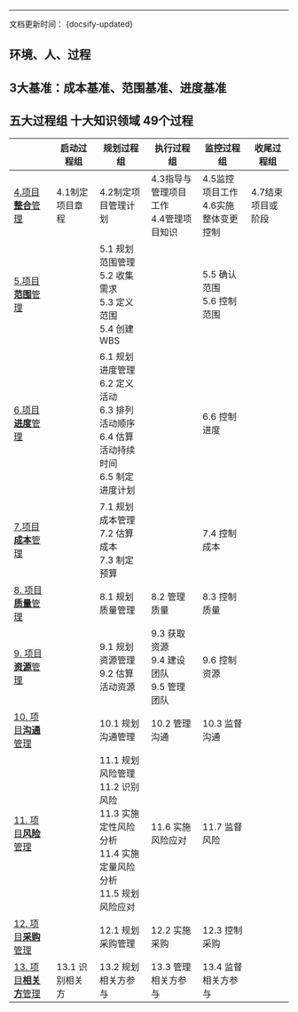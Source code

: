 
---
文档更新时间： {docsify-updated}

## 环境、人、过程

## 3大基准：成本基准、范围基准、进度基准

## 五大过程组 十大知识领域 49个过程


|                                          | 启动过程组      | 规划过程组                                                                         | 执行过程组                              | 监控过程组                     | 收尾过程组      |
|------------------------------------------|------------|-------------------------------------------------------------------------------|------------------------------------|---------------------------|------------|
| [4.项目**整合**管理](./pmbok6/04.项目整合管理.md)    | 4.1制定项目章程  | 4.2制定项目管理计划                                                                   | 4.3指导与管理项目工作<br/>4.4管理项目知识         | 4.5监控项目工作<br/>4.6实施整体变更控制 | 4.7结束项目或阶段 |
| [5.项目**范围**管理](./pmbok6/05.项目范围管理.md)    |            | 5.1 规划范围管理<br/>5.2 收集需求<br/>5.3 定义范围<br/>5.4 创建WBS                            |                                    | 5.5 确认范围<br/>5.6 控制范围     |            |
| [6.项目**进度**管理](./pmbok6/06.项目时间管理.md)    |            | 6.1 规划进度管理<br/>6.2 定义活动<br/>6.3 排列活动顺序<br/>6.4 估算活动持续时间<br/>6.5 制定进度计划        |                                    | 6.6 控制进度                  |            |
| [7.项目**成本**管理](./pmbok6/07.项目成本管理.md)    |            | 7.1 规划成本管理<br/>7.2 估算成本<br/>7.3 制定预算                                          |                                    | 7.4 控制成本                  |            |
| [8. 项目**质量**管理](./pmbok6/08.项目质量管理.md)   |            | 8.1 规划质量管理                                                                    | 8.2 管理质量                           | 8.3 控制质量                  |            |
| [9. 项目**资源**管理](./pmbok6/09.项目资源管理.md)   |            | 9.1 规划资源管理<br/>9.2 估算活动资源                                                     | 9.3 获取资源<br/>9.4 建设团队<br/>9.5 管理团队 | 9.6 控制资源                  |            |
| [10. 项目**沟通**管理](./pmbok6/10.项目沟通管理.md)  |            | 10.1 规划沟通管理                                                                   | 10.2 管理沟通                          | 10.3 监督沟通                 |            |
| [11. 项目**风险**管理](./pmbok6/11.项目风险管理.md)  |            | 11.1 规划风险管理<br/>11.2 识别风险<br/>11.3 实施定性风险分析<br/>11.4 实施定量风险分析<br/>11.5 规划风险应对 | 11.6 实施风险应对                        | 11.7 监督风险                 |            |
| [12. 项目**采购**管理](./pmbok6/12.项目采购管理.md)  |            | 12.1 规划采购管理                                                                   | 12.2 实施采购                          | 12.3 控制采购                 |            |
| [13. 项目**相关方**管理](./pmbok6/13.项目相关方管理.md) | 13.1 识别相关方 | 13.2 规划相关方参与                                                                  | 13.3 管理相关方参与                       | 13.4 监督相关方参与              |            |